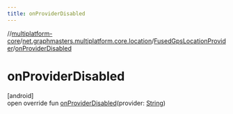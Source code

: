 ```yaml
---
title: onProviderDisabled
---
```

//[multiplatform-core](../../../index.html)/[net.graphmasters.multiplatform.core.location](../index.html)/[FusedGpsLocationProvider](index.html)/[onProviderDisabled](on-provider-disabled.html)



# onProviderDisabled



[android]\
open override fun [onProviderDisabled](on-provider-disabled.html)(provider: [String](https://kotlinlang.org/api/latest/jvm/stdlib/kotlin/-string/index.html))




